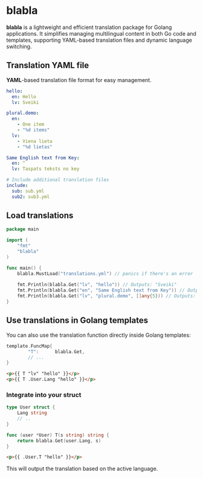 # blabla

**blabla** is a lightweight and efficient translation package for Golang applications. 
It simplifies managing multilingual content in both Go code and templates, supporting YAML-based translation files and dynamic language switching.




## Translation YAML file
**YAML**-based translation file format for easy management.

```yaml
hello:
  en: Hello
  lv: Sveiki

plural.demo:
  en:
    - One item
    - "%d items"
  lv: 
    - Viena lieta
    - "%d lietas"

Same English text from Key:
  en: ^
  lv: Taspats teksts no key

# Include additional translation files
include:
  sub: sub.yml
  sub2: sub3.yml
```

## Load translations

```go
package main

import (
    "fmt"
    "blabla"
)

func main() {
    blabla.MustLoad("translations.yml") // panics if there's an error
    
    fmt.Println(blabla.Get("lv", "hello")) // Outputs: "Sveiki"
    fmt.Println(blabla.Get("en", "Same English text from Key")) // Outputs: "Same English text from Key"
    fmt.Println(blabla.Get("lv", "plural.demo", []any{5})) // Outputs: "5 items"
}
```

## Use translations in Golang templates

You can also use the translation function directly inside Golang templates:

```go
template.FuncMap{
		"T":      blabla.Get,
        // ...
}
```

```html
<p>{{ T "lv" "hello" }}</p>
<p>{{ T .User.Lang "hello" }}</p>
```

### Integrate into your struct
```go
type User struct {
    Lang string 
    // ..
}

func (user *User) T(s string) string {
    return blabla.Get(user.Lang, s)
}
```

```html
<p>{{ .User.T "hello" }}</p>
```

This will output the translation based on the active language.
